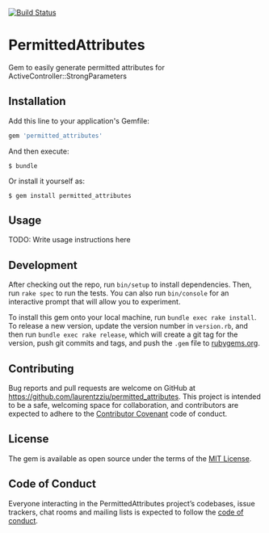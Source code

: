 [![Build Status](https://travis-ci.org/laurentzziu/permitted_attributes.svg?branch=master)](https://travis-ci.org/laurentzziu/permitted_attributes)

# PermittedAttributes

Gem to easily generate permitted attributes for ActiveController::StrongParameters

## Installation

Add this line to your application's Gemfile:

```ruby
gem 'permitted_attributes'
```

And then execute:

    $ bundle

Or install it yourself as:

    $ gem install permitted_attributes

## Usage

TODO: Write usage instructions here

## Development

After checking out the repo, run `bin/setup` to install dependencies. Then, run `rake spec` to run the tests. You can also run `bin/console` for an interactive prompt that will allow you to experiment.

To install this gem onto your local machine, run `bundle exec rake install`. To release a new version, update the version number in `version.rb`, and then run `bundle exec rake release`, which will create a git tag for the version, push git commits and tags, and push the `.gem` file to [rubygems.org](https://rubygems.org).

## Contributing

Bug reports and pull requests are welcome on GitHub at https://github.com/laurentzziu/permitted_attributes. This project is intended to be a safe, welcoming space for collaboration, and contributors are expected to adhere to the [Contributor Covenant](http://contributor-covenant.org) code of conduct.

## License

The gem is available as open source under the terms of the [MIT License](https://opensource.org/licenses/MIT).

## Code of Conduct

Everyone interacting in the PermittedAttributes project’s codebases, issue trackers, chat rooms and mailing lists is expected to follow the [code of conduct](https://github.com/laurentzziu/permitted_attributes/blob/master/CODE_OF_CONDUCT.md).
